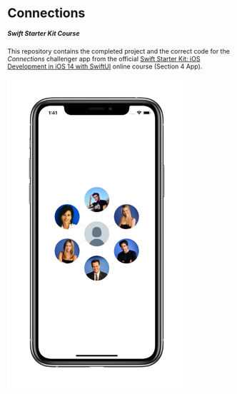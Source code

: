 # Connections
##### Swift Starter Kit Course

This repository contains the completed project and the correct code for the *Connections* challenger app from the official [Swift Starter Kit: iOS Development in iOS 14 with SwiftUI](https://www.udemy.com/course/3270668/)  online course (Section 4 App).

<img src="Project Resources/AppComplete_Connections.png" width="400"/>
